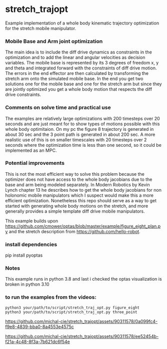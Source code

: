 # stretch_trajopt
Example implementation of a whole body kinematic trajectory optimization for the stretch mobile manipulator.

### Mobile Base and Arm joint optimization
The main idea is to include the diff drive dynamics as constraints in the optimization and to add the linear and angular velocities as decision variables. The mobile base is represented by its 3 degrees of freedom x, y and theta and integrated forward with the constraints of diff drive motion. The errors in the end effector are then calculated by transforming the stretch arm onto the simulated mobile base. In the end you get two solutions one for the mobile base and one for the stretch arm but since they are jointly optimized you get a whole body motion that respects the diff drive constraints.

### Comments on solve time and practical use
The examples are relatively large optimizations with 200 timesteps over 20 seconds and are just meant for to show types of motions possible with this whole body optimitaion. On my pc the figure 8 trajectory is generated in about 30 sec and the 3 point path is generated in about 200 sec. A more realistic use of this is on smaller timescales with 20 timesteps over 2 seconds where the optimization time is less than one second, so it could be implemented as an MPC.

### Potential improvements
This is not the most efficient way to solve this problem because the optimizer does not have access to the whole body jacobians due to the base and arm being modeled separately. In Modern Robotics by Kevin Lynch chapter 13 he describes how to get the whole body jacobians for non holonomic mobile manipulators which I suspect would make this a more efficient optimization. Nonetheless this repo should serve as a way to get started with generating whole body motions on the stretch, and more generally provides a simple template diff drive mobile manipulators.

This example builds upon https://github.com/cmower/optas/blob/master/example/figure_eight_plan.py and the stretch description from https://github.com/hello-robot.
### install dependencies
pip install pyoptas
### Notes
This example runs in python 3.8 and last i checked the optas visualization is broken in python 3.10
### to run the examples from the videos:
```python3 your/path/to/script/stretch_traj_opt.py figure_eight```  
```python3 your/path/to/script/stretch_traj_opt.py three_point```

https://github.com/michal-cie/stretch_trajopt/assets/90311578/0a099fc4-f9e8-4839-bba0-8a4553e4575c

https://github.com/michal-cie/stretch_trajopt/assets/90311578/ee52454b-f21a-4c48-8f3a-7b621dc6f54e
